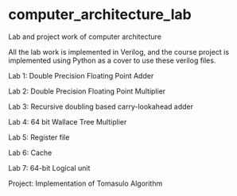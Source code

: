# computer_architecture_lab
Lab and project work of computer architecture

All the lab work is implemented in Verilog, and the course project is implemented using Python as a cover to use these verilog files.

Lab 1: Double Precision Floating Point Adder

Lab 2: Double Precision Floating Point Multiplier

Lab 3: Recursive doubling based carry-lookahead adder

Lab 4: 64 bit Wallace Tree Multiplier

Lab 5: Register file

Lab 6: Cache

Lab 7: 64-bit Logical unit

Project: Implementation of Tomasulo Algorithm
